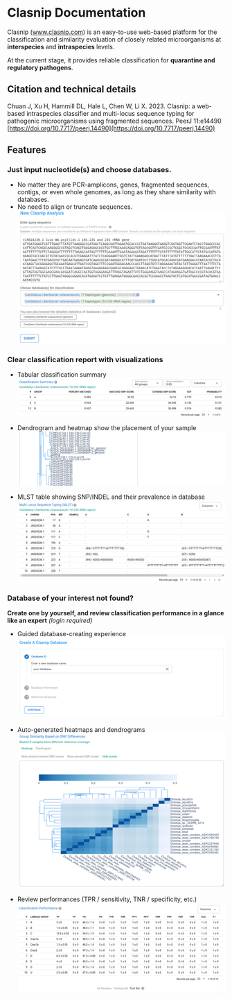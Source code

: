 # Clasnip Documentation

Clasnip (www.clasnip.com) is an easy-to-use web-based platform for the classification and similarity evaluation of closely related microorganisms at **interspecies** and **intraspecies** levels.

At the current stage, it provides reliable classification for **quarantine and regulatory pathogens**.

## Citation and technical details

Chuan J, Xu H, Hammill DL, Hale L, Chen W, Li X. 2023. Clasnip: a web-based intraspecies classifier and multi-locus sequence typing for pathogenic microorganisms using fragmented sequences. PeerJ 11:e14490 [https://doi.org/10.7717/peerj.14490](https://doi.org/10.7717/peerj.14490)

## Features

### Just input nucleotide(s) and choose databases.

- No matter they are PCR-amplicons, genes, fragmented sequences, contigs, or even whole genomes, as long as they share similarity with databases.
- No need to align or truncate sequences.
  ![](assets/new_analysis_example.png)

### Clear classification report with visualizations

- Tabular classification summary
  ![](assets/report_summary.png)

- Dendrogram and heatmap show the placement of your sample
  ![](assets/report_dendro.png)

- MLST table showing SNP/INDEL and their prevalence in database
  ![](assets/report_mlst.png)

### Database of your interest not found?

**Create one by yourself, and review classification performance in a glance like an expert** *(login required)*

- Guided database-creating experience
  ![](assets/create_db1.png)

- Auto-generated heatmaps and dendrograms
  ![](assets/heatmap.png)

- Review performances (TPR / sensitivity, TNR / specificity, etc.)
  ![](assets/performance.png)

